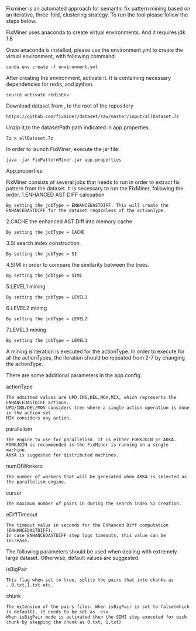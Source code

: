 Fixminer is an automated approach for semantic fix pattern mining based on an iterative, three-fold, clustering strategy.
To run the tool please follow the steps below.

FixMiner uses anaconda to create virtual environments. And it requires jdk 1.8

Once anaconda is installed, please use the environment.yml to create the virtual environment, with following command:

    conda env create -f environment.yml


After creating the environment, activate it. It is containing necessary dependencies for redis, and python.

    source activate redisEnv

Download dataset from , to the root of the repository

    https://github.com/fixminer/dataset/raw/master/input/allDataset.7z

Unzip it,to the datasetPath path indicated in app.properties.

    7z x allDataset.7z
    
In order to launch FixMiner, execute the jar file:

    java -jar FixPatternMiner.jar app.properties
    
    
App.properties:


FixMiner consists of several jobs that needs to run in order to extract fix pattern from the dataset.
It is necessary to run the FixMiner, following the order.
  1.ENHANCED AST DIFF calcuation

    By setting the jobType = ENHANCEDASTDIFF. This will create the ENHANCEDASTDIFF for the dataset regardless of the actionType.

  2.CACHE the enhanced AST Diff into memory cache

    By setting the jobType = CACHE
    
  3.SI search index construction.
  
    By setting the jobType = SI
    
  4.SIMI in order to compare the similarity between the trees.
  
    By setting the jobType = SIMI

  5.LEVEL1 mining

    By setting the jobType = LEVEL1

  6.LEVEL2 mining

    By setting the jobType = LEVEL2

  7.LEVEL3 mining

    By setting the jobType = LEVEL3
    
    
 A mining is iteration is executed for the actionType. In order to execute for all the actionTypes, the iteration should be repeated from 2-7 by changing the actionType.
    
  There are some additional parameters in the app.config. 
  
  actionType
    
    The admitted values are UPD,INS,DEL,MOV,MIX, which represents the ENHANCEDASTDIFF actions.
    UPD/INS/DEL/MOV considers tree where a single action operation is done in the action set
    MIX considers any action.
  
  parallelism
    
    The engine to use for parallelism. It is either FORKJOIN or AKKA. 
    FORKJOIN is recommended is the FixMiner is running on a single machine. 
    AKKA is suggested for distributed machines.
    
  numOfWorkers
  
    The number of workers that will be generated when AKKA is selected as the parallelism engine.
    
  cursor
  
    The maximum number of pairs in during the search index SI creation.
    
   eDiffTimeout
   
    The timeout value in seconds for the Enhanced Diff computation (ENHANCEDASTDIFF). 
    In case ENHANCEDASTDIFF step logs timeouts, this value can be increase. 
    
    
   The following parameters should be used when dealing with extremely large dataset. Otherwise, default values are suggested.
    
   isBigPair
    
    This flag when set to true, splits the pairs that into chunks as ..0.txt,1.txt etc. 
    
   chunk
   
    The extension of the pairs files. When isBigPair is set to false(which is default), it needs to be set as .csv 
    When isBigPair mode is activated then the SIMI step executed for each chunk by stepping the chunk as 0.txt, 1,txt) 

    
    


